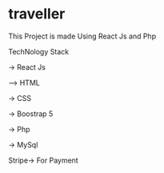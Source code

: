 # traveller
This Project is made Using React Js and Php

TechNology Stack 

-> React Js 

--> HTML

-> CSS

-> Boostrap 5

-> Php

-> MySql

Stripe-> For Payment

